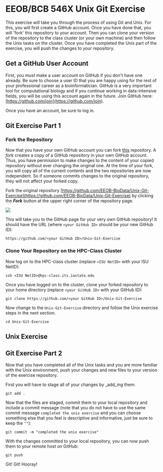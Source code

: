 # EEOB/BCB 546X Unix Git Exercise

This exercise will take you through the process of using Git and Unix. For this, you will first create a GitHub account. Once you have done that, you will 'fork' this repository to your account. Then you can clone your version of the repository to the class cluster (or your own machine) and then follow the Unix tasks on the cluster. Once you have completed the Unix part of the exercise, you will push the changes to your repository.

## Get a GitHub User Account

First, you must make a user account on GitHub if you don't have one already. Be sure to choose a user ID that you are happy using for the rest of your professional career as a bioinformatician. GitHub is a very important tool for computational biology and if you continue working in data-intensive fields, you will be using this account again in the future. Join GitHub here:
[https://github.com/join](https://github.com/join).

Once you have an account, be sure to log in.

## Git Exercise Part 1

### Fork the Repository

Now that you have your own GitHub account you can fork [this](https://github.com/EEOB-BioData/Unix-Git-Exercise) repository.
A _fork_ creates a copy of a GitHub repository in your own GitHub account. Thus, you have permission to make changes to the content of your copied repository without ever changing the original one. At the time of your fork, you will copy all of the current contents and the two repositories are now independent. So if someone commits changes to the original repository, they will not affect your forked copy.

Fork the original repository [https://github.com/EEOB-BioData/Unix-Git-Exercise](https://github.com/EEOB-BioData/Unix-Git-Exercise) by clicking the **_Fork_** button at the upper right corner of the repository page.

<img src="https://help.github.com/assets/images/help/repository/fork_button.jpg">

This will take you to the GitHub page for your very own GitHub repository! It should have the URL (where `<your GitHub ID>` should be your new GitHub ID):

```
https://github.com/<your GitHub ID>/Unix-Git-Exercise
```

### Clone Your Repository on the HPC-Class Cluster

Now log on to the HPC-class cluster (replace `<ISU NetID>` with your ISU NetID):

```
ssh <ISU NetID>@hpc-class.its.iastate.edu
```

Once you have logged on to the cluster, clone your forked repository to your home directory (replace `<your GitHub ID>` with your GitHub ID):

```
git clone https://github.com/<your GitHub ID>/Unix-Git-Exercise
```

Now change to the `Unix-Git-Exercise` directory and follow the Unix exercise steps in the next section.

```
cd Unix-Git-Exercise
```

## Unix Exercise

## Git Exercise Part 2

Now that you have completed all of the Unix tasks and you are more familiar with the Unix environment, push your changes and new files to your version of the exercise repository.

First you will have to stage all of your changes by _add_ing them:

```
git add .
```

Now that the files are staged, commit them to your local repository and include a commit message (note that you do not have to use the same commit message `completed the unix exercise` and you can choose something else that you feel is descriptive and informative, just be sure to keep the `""`):

```
git commit -m "completed the unix exercise"
```

With the changes committed to your local repository, you can now push them to your remote host on GitHub:

```
git push
```

Git! Git! Hooray!